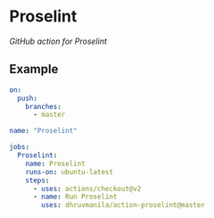 # Proselint

_GitHub action for Proselint_

## Example

```yaml
on:
  push:
    branches:
      - master

name: "Proselint"

jobs:
  Proselint:
    name: Proselint
    runs-on: ubuntu-latest
    steps:
      - uses: actions/checkout@v2
      - name: Run Proselint
        uses: dhruvmanila/action-proselint@master
```


